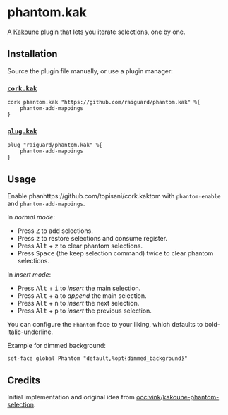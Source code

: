 # phantom.kak

A [Kakoune] plugin that lets you iterate selections, one by one.

[Kakoune]: https://kakoune.org

## Installation

Source the plugin file manually, or use a plugin manager:

### [`cork.kak`](https://github.com/topisani/cork.kak)

```kak
cork phantom.kak "https://github.com/raiguard/phantom.kak" %{
    phantom-add-mappings
}
```

### [`plug.kak`](https://github.com/andreyorst/plug.kak)

```kakounescript
plug "raiguard/phantom.kak" %{
    phantom-add-mappings
}
```

## Usage

Enable phanhttps://github.com/topisani/cork.kaktom with `phantom-enable` and `phantom-add-mappings`.

In _normal mode_:

- Press <kbd>Z</kbd> to add selections.
- Press <kbd>z</kbd> to restore selections and consume register.
- Press <kbd>Alt</kbd> + <kbd>z</kbd> to clear phantom selections.
- Press <kbd>Space</kbd> (the keep selection command) twice to clear phantom selections.

In _insert mode_:

- Press <kbd>Alt</kbd> + <kbd>i</kbd> to _insert_ the main selection.
- Press <kbd>Alt</kbd> + <kbd>a</kbd> to _append_ the main selection.
- Press <kbd>Alt</kbd> + <kbd>n</kbd> to _insert_ the next selection.
- Press <kbd>Alt</kbd> + <kbd>p</kbd> to _insert_ the previous selection.

You can configure the `Phantom` face to your liking, which defaults to bold-italic-underline.

Example for dimmed background:

```kak
set-face global Phantom "default,%opt{dimmed_background}"
```

## Credits

Initial implementation and original idea from [occivink]/[kakoune-phantom-selection].

[occivink]: https://github.com/occivink
[kakoune-phantom-selection]: https://github.com/occivink/kakoune-phantom-selection
